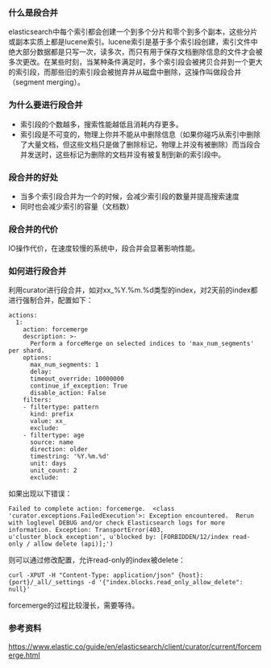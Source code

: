 ### 什么是段合并
elasticsearch中每个索引都会创建一个到多个分片和零个到多个副本，这些分片或副本实质上都是lucene索引。lucene索引是基于多个索引段创建，索引文件中绝大部分数据都是只写一次，读多次，而只有用于保存文档删除信息的文件才会被多次更改。在某些时刻，当某种条件满足时，多个索引段会被拷贝合并到一个更大的索引段，而那些旧的索引段会被抛弃并从磁盘中删除，这操作叫做段合并（segment merging）。

### 为什么要进行段合并
- 索引段的个数越多，搜索性能越低且消耗内存更多。
- 索引段是不可变的，物理上你并不能从中删除信息（如果你碰巧从索引中删除了大量文档，但这些文档只是做了删除标记，物理上并没有被删除）而当段合并发送时，这些标记为删除的文档并没有被复制到新的索引段中。

### 段合并的好处
- 当多个索引段合并为一个的时候，会减少索引段的数量并提高搜索速度
- 同时也会减少索引的容量（文档数）

### 段合并的代价
IO操作代价，在速度较慢的系统中，段合并会显著影响性能。

### 如何进行段合并
利用curator进行段合并，如对xx_%Y.%m.%d类型的index，对2天前的index都进行强制合并，配置如下：
```
actions:
  1:
    action: forcemerge
    description: >-
      Perform a forceMerge on selected indices to 'max_num_segments' per shard.
    options:
      max_num_segments: 1
      delay:
      timeout_override: 10000000
      continue_if_exception: True
      disable_action: False
    filters:
    - filtertype: pattern
      kind: prefix
      value: xx_
      exclude:
    - filtertype: age
      source: name
      direction: older
      timestring: '%Y.%m.%d'
      unit: days
      unit_count: 2
      exclude:
```

如果出现以下错误：
```
Failed to complete action: forcemerge.  <class 'curator.exceptions.FailedExecution'>: Exception encountered.  Rerun with loglevel DEBUG and/or check Elasticsearch logs for more information. Exception: TransportError(403, u'cluster_block_exception', u'blocked by: [FORBIDDEN/12/index read-only / allow delete (api)];')
```
则可以通过修改配置，允许read-only的index被delete：
```
curl -XPUT -H "Content-Type: application/json" {host}:{port}/_all/_settings -d '{"index.blocks.read_only_allow_delete": null}'
```

forcemerge的过程比较漫长，需要等待。

### 参考资料
https://www.elastic.co/guide/en/elasticsearch/client/curator/current/forcemerge.html